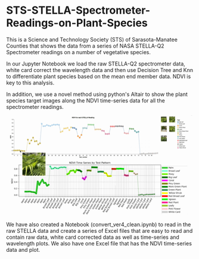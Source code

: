 # STS-STELLA-Spectrometer-Readings-on-Plant-Species
This is a Science and Technology Society (STS) of Sarasota-Manatee Counties that shows the data from a series of NASA STELLA-Q2 Spectrometer readings on a number of vegetative species.

In our Jupyter Notebook we load the raw STELLA-Q2 spectrometer data, white card correct the wavelength data and then use Decision Tree and Knn to differentiate plant species based on the mean end member data. NDVI is key to this analysis. 

In addition, we use a novel method using python's Altair to show the plant species target images along the NDVI time-series data for all the spectrometer readings. 

![animated](STELLA_with_Photos.gif)

We have also created a Notebook (convert_ver4_clean.ipynb) to read in the raw STELLA data and create a series of Excel files that are easy to read and contain raw data, white card corrected data as well as time-series and wavelength plots. We also have one Excel file that has the NDVI time-series data and plot.  
